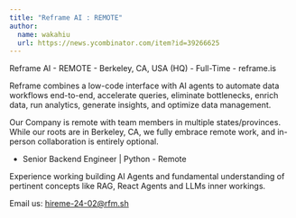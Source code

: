 ```yaml
---
title: "Reframe AI : REMOTE"
author:
  name: wakahiu
  url: https://news.ycombinator.com/item?id=39266625
---
```

Reframe AI - REMOTE - Berkeley, CA, USA (HQ) - Full-Time - reframe.is

Reframe combines a low-code interface with AI agents to automate data workflows end-to-end, accelerate queries, eliminate bottlenecks, enrich data, run analytics, generate insights, and optimize data management.

Our Company is remote with team members in multiple states&#x2F;provinces. While our roots are in Berkeley, CA, we fully embrace remote work, and in-person collaboration is entirely optional.

* Senior Backend Engineer | Python - Remote

Experience working building AI Agents and fundamental understanding of pertinent concepts like RAG, React Agents and LLMs inner workings.

Email us: hireme-24-02@rfm.sh
